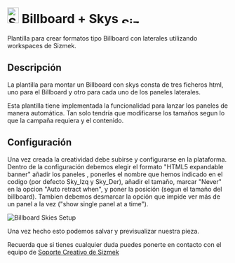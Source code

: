 # <a href="https://platform.mediamind.com"><img src="http://www.sizmek.es/eb/users/javiegido_/__logos/HTML5.png" alt="Sizmek" width="26" height="36" /></a> Billboard + Skys <a href="https://platform.mediamind.com"><img src="http://www.sizmek.es/eb/users/javiegido_/__logos/logo-dark.png" alt="Sizmek" width="57" height="15" /></a>

Plantilla para crear formatos tipo Billboard con laterales utilizando workspaces de Sizmek.

## Descripción

La plantilla para montar un Billboard con skys consta de tres ficheros html, uno para el Billboard y otro para cada uno de los paneles laterales.

Esta plantilla tiene implementada la funcionalidad para lanzar los paneles de manera automática. Tan solo tendría que modificarse los tamaños segun lo que la campaña requiera y el contenido.

## Configuración

Una vez creada la creatividad debe subirse y configurarse en la plataforma. Dentro de la configuración debemos elegir el formato "HTML5 expandable banner" añadir los paneles , ponerles el nombre que hemos indicado en el codigo (por defecto Sky_Izq y Sky_Der), añadir el tamaño, marcar "Never" en la opcion "Auto retract when", y poner la posición (segun el tamaño del billboard). Tambien debemos desmarcar la opción que impide ver más de un panel a la vez ("show single panel at a time").

![Billboard Skies Setup](http://www.sizmek.es/eb/users/javiegido_/__GithubImages/Billboard-Skies-Setup.png)

Una vez hecho esto podemos salvar y previsualizar nuestra pieza.

Recuerda que si tienes cualquier duda puedes ponerte en contacto con el equipo de <a href="mailto:creativesupport-spain@sizmek.com">Soporte Creativo de Sizmek</a>

